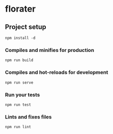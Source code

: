 # florater

## Project setup

```
npm install -d
```

### Compiles and minifies for production

```
npm run build
```

### Compiles and hot-reloads for development

```
npm run serve
```

### Run your tests

```
npm run test
```

### Lints and fixes files

```
npm run lint
```
